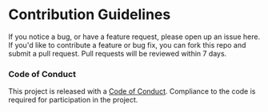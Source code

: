 # Contribution Guidelines
 
 If you notice a bug, or have a feature request, please open up an issue here. 
 If you'd like to contribute a feature or bug fix, you can fork this repo and submit a pull request. 
 Pull requests will be reviewed within 7 days.
 
 ### Code of Conduct
 
 This project is released with a [Code of Conduct](https://github.com/UBC-MDS/mds522_305/blob/master/CODE_OF_CONDUCT.md). Compliance to the code is required for participation in the project.